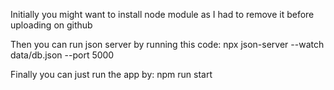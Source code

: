 

Initially you might want to install node module as I had to remove it before uploading on github

Then you can run json server by running this code:
  npx json-server --watch data/db.json --port 5000
  
Finally you can just run the app by:
  npm run start
